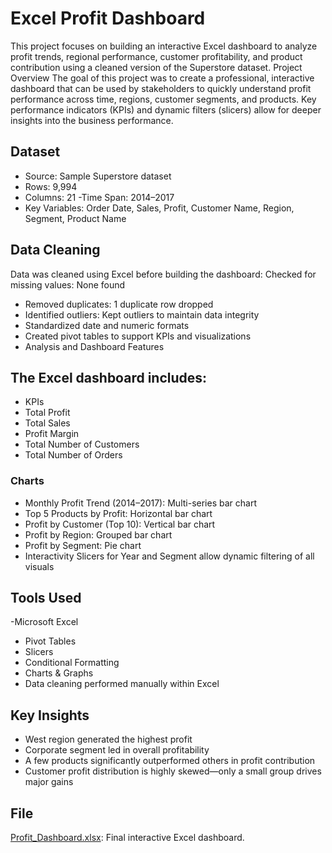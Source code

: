 # Excel Profit Dashboard
This project focuses on building an interactive Excel dashboard to analyze profit trends, regional performance, customer profitability, and product contribution using a cleaned version of the Superstore dataset.
Project Overview
The goal of this project was to create a professional, interactive dashboard that can be used by stakeholders to quickly understand profit performance across time, regions, customer segments, and products. Key performance indicators (KPIs) and dynamic filters (slicers) allow for deeper insights into the business performance.
## Dataset
- Source: Sample Superstore dataset
- Rows: 9,994
- Columns: 21
-Time Span: 2014–2017
- Key Variables: Order Date, Sales, Profit, Customer Name, Region, Segment, Product Name
## Data Cleaning
Data was cleaned using Excel before building the dashboard:
Checked for missing values: None found
- Removed duplicates: 1 duplicate row dropped
- Identified outliers: Kept outliers to maintain data integrity
- Standardized date and numeric formats
- Created pivot tables to support KPIs and visualizations
- Analysis and Dashboard Features
## The Excel dashboard includes:
- KPIs
- Total Profit
- Total Sales
- Profit Margin
- Total Number of Customers
- Total Number of Orders
### Charts
- Monthly Profit Trend (2014–2017): Multi-series bar chart
- Top 5 Products by Profit: Horizontal bar chart
- Profit by Customer (Top 10): Vertical bar chart
- Profit by Region: Grouped bar chart
- Profit by Segment: Pie chart
- Interactivity
Slicers for Year and Segment allow dynamic filtering of all visuals
## Tools Used
-Microsoft Excel 
- Pivot Tables
- Slicers
- Conditional Formatting
- Charts & Graphs
- Data cleaning performed manually within Excel
## Key Insights
- West region generated the highest profit
- Corporate segment led in overall profitability
- A few products significantly outperformed others in profit contribution
- Customer profit distribution is highly skewed—only a small group drives major gains
## File
[Profit_Dashboard.xlsx](./Profit_Dashboard.xlsx): Final interactive Excel dashboard.

